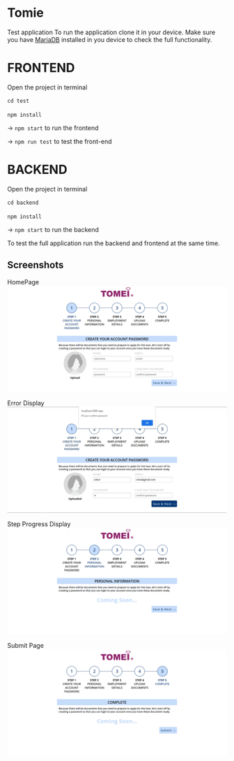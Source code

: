 # Tomie

Test application
To run the application clone it in your device.
Make sure you have [MariaDB](https://downloads.mariadb.org/) installed in you device to check the full functionality.
# FRONTEND 

Open the project in terminal
```
cd test

npm install
```
-> `npm start` to run the frontend

-> `npm run test` to test the front-end

# BACKEND

Open the project in terminal
```
cd backend

npm install
```
-> `npm start` to run the backend

To test the full application run the backend and frontend at the same time.

## Screenshots

HomePage
![](images/screenshot_1.png)

Error Display
![](images/screenshot_2.jpeg)

Step Progress Display
![](images/screenshot_3.png)

Submit Page
![](images/screenshot_4.png)



